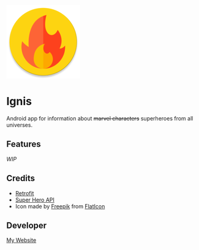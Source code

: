 ![alt text](https://github.com/KunaalKumar/Ignis/blob/master/app/src/main/res/mipmap-xxxhdpi/ic_launcher.png "Ignis")
# Ignis

Android app for information about ~~marvel characters~~ superheroes from all universes.

## Features

*WIP*

## Credits

* [Retrofit](http://square.github.io/retrofit/)
* [Super Hero API](http://superheroapi.com/)
* Icon made by [Freepik](https://www.flaticon.com/authors/freepik) from [FlatIcon](www.flaticon.com)

## Developer
[My Website](https://www.kunaalkumar.com)
